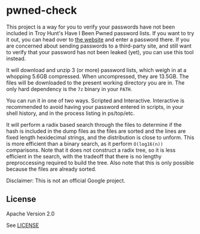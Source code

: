 pwned-check
===========

This project is a way for you to verify your passwords have not been included in
Troy Hunt's Have I Been Pwned password lists. If you want to try it out, you can
head over to [the website](https://haveibeenpwned.com/Passwords) and enter a
password there. If you are concerned about sending passwords to a third-party
site, and still want to verify that your password has not been leaked (yet), you
can use this tool instead.

It will download and unzip 3 (or more) password lists, which weigh in at a
whopping 5.6GB compressed. When uncompressed, they are 13.5GB. The files will be
downloaded to the present working directory you are in. The only hard dependency
is the `7z` binary in your `PATH`.

You can run it in one of two ways. Scripted and Interactive. Interactive is
recommended to avoid having your password entered in scripts, in your shell
history, and in the process listing in ps/top/etc.

It will perform a radix based search through the files to determine if the hash
is included in the dump files as the files are sorted and the lines are fixed
length hexidecimal strings, and the distribution is close to unform. This is
more efficient than a binary search, as it perform `O(log16(n))` comparisons.
Note that it does not construct a radix tree, so it is less efficient in the
search, with the tradeoff that there is no lengthy preproccessing required to
build the tree. Also note that this is only possible because the files are
already sorted.


Disclaimer: This is not an official Google project.

## License

Apache Version 2.0

See [LICENSE](LICENSE)
